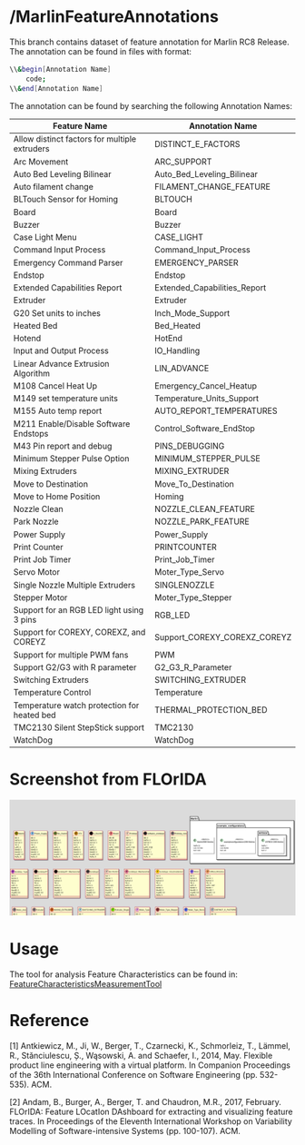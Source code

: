 # /MarlinFeatureAnnotations
This branch contains dataset of feature annotation for Marlin RC8 Release.
The annotation can be found in files with format:
```sh
\\&begin[Annotation Name]
    code;
\\&end[Annotation Name]
```
The annotation can be found by searching the following Annotation Names:

| Feature Name | Annotation Name |
|  ------ | ------ |
| Allow distinct factors for multiple extruders | DISTINCT_E_FACTORS|
| Arc Movement | ARC_SUPPORT|
|Auto Bed Leveling Bilinear | Auto_Bed_Leveling_Bilinear|
|Auto filament change | FILAMENT_CHANGE_FEATURE|
|BLTouch Sensor for Homing | BLTOUCH|
|Board | Board|
|Buzzer | Buzzer|
|Case Light Menu | CASE_LIGHT|
|Command Input Process | Command_Input_Process|
|Emergency Command Parser | EMERGENCY_PARSER|
|Endstop | Endstop|
|Extended Capabilities Report | Extended_Capabilities_Report|
|Extruder | Extruder|
|G20 Set units to inches | Inch_Mode_Support|
|Heated Bed | Bed_Heated|
|Hotend | HotEnd|
|Input and Output Process | IO_Handling|
|Linear Advance Extrusion Algorithm | LIN_ADVANCE|
|M108 Cancel Heat Up | Emergency_Cancel_Heatup|
|M149 set temperature units | Temperature_Units_Support|
|M155 Auto temp report | AUTO_REPORT_TEMPERATURES|
|M211 Enable/Disable Software Endstops | Control_Software_EndStop|
|M43 Pin report and debug | PINS_DEBUGGING|
|Minimum Stepper Pulse Option | MINIMUM_STEPPER_PULSE|
|Mixing Extruders | MIXING_EXTRUDER|
|Move to Destination | Move_To_Destination|
|Move to Home Position | Homing|
|Nozzle Clean | NOZZLE_CLEAN_FEATURE|
|Park Nozzle | NOZZLE_PARK_FEATURE|
|Power Supply | Power_Supply|
|Print Counter | PRINTCOUNTER|
|Print Job Timer | Print_Job_Timer|
|Servo Motor | Moter_Type_Servo|
|Single Nozzle Multiple Extruders | SINGLENOZZLE|
|Stepper Motor | Moter_Type_Stepper|
|Support for an RGB LED light using 3 pins | RGB_LED|
|Support for COREXY, COREXZ, and COREYZ | Support_COREXY_COREXZ_COREYZ|
|Support for multiple PWM fans | PWM|
|Support G2/G3 with R parameter | G2_G3_R_Parameter|
|Switching Extruders | SWITCHING_EXTRUDER|
|Temperature Control | Temperature|
|Temperature watch protection for heated bed | THERMAL_PROTECTION_BED|
|TMC2130 Silent StepStick support | TMC2130|
|WatchDog | WatchDog|

# Screenshot from FLOrIDA
![The annotated codes can be visualized by using FLOrIDA.](https://github.com/hui8958/Marlin/blob/MarlinFeatureAnnotations/screenShot.PNG)

# Usage
The tool for analysis Feature Characteristics can be found in:
[FeatureCharacteristicsMeasurementTool] 

# Reference
[1] Antkiewicz, M., Ji, W., Berger, T., Czarnecki, K., Schmorleiz, T., Lämmel, R., Stănciulescu, Ș., Wąsowski, A. and Schaefer, I., 2014, May. Flexible product line engineering with a virtual platform. In Companion Proceedings of the 36th International Conference on Software Engineering (pp. 532-535). ACM.

[2] Andam, B., Burger, A., Berger, T. and Chaudron, M.R., 2017, February. FLOrIDA: Feature LOcatIon DAshboard for extracting and visualizing feature traces. In Proceedings of the Eleventh International Workshop on Variability Modelling of Software-intensive Systems (pp. 100-107). ACM.


[//]: # (These are reference links used in the body of this note and get stripped out when the markdown processor does its job. There is no need to format nicely because it shouldn't be seen. Thanks SO - http://stackoverflow.com/questions/4823468/store-comments-in-markdown-syntax)


   [dill]: <https://github.com/joemccann/dillinger>
   [git-repo-url]: <https://github.com/joemccann/dillinger.git>
   [john gruber]: <http://daringfireball.net>
   [df1]: <http://daringfireball.net/projects/markdown/>
   [markdown-it]: <https://github.com/markdown-it/markdown-it>
   [Ace Editor]: <http://ace.ajax.org>
   [node.js]: <http://nodejs.org>
   [Twitter Bootstrap]: <http://twitter.github.com/bootstrap/>
   [jQuery]: <http://jquery.com>
   [@tjholowaychuk]: <http://twitter.com/tjholowaychuk>
   [express]: <http://expressjs.com>
   [AngularJS]: <http://angularjs.org>
   [Gulp]: <http://gulpjs.com>
   [FeatureCharacteristicsMeasurementTool]:<https://github.com/hui8958/FeatureCharacteristicsMeasurementTool>

   [PlDb]: <https://github.com/joemccann/dillinger/tree/master/plugins/dropbox/README.md>
   [PlGh]: <https://github.com/joemccann/dillinger/tree/master/plugins/github/README.md>
   [PlGd]: <https://github.com/joemccann/dillinger/tree/master/plugins/googledrive/README.md>
   [PlOd]: <https://github.com/joemccann/dillinger/tree/master/plugins/onedrive/README.md>
   [PlMe]: <https://github.com/joemccann/dillinger/tree/master/plugins/medium/README.md>
   [PlGa]: <https://github.com/RahulHP/dillinger/blob/master/plugins/googleanalytics/README.md>
